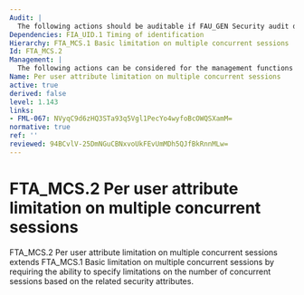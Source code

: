 ```yaml
---
Audit: |
  The following actions should be auditable if FAU_GEN Security audit data generation is included in the PP, PP-Module, functional package or ST: a) minimal: Rejection of a new session based on the limitation of multiple concurrent sessions; b) detailed: Capture of the number of currently concurrent user sessions and the user security attribute(s).
Dependencies: FIA_UID.1 Timing of identification
Hierarchy: FTA_MCS.1 Basic limitation on multiple concurrent sessions
Id: FTA_MCS.2
Management: |
  The following actions can be considered for the management functions in FMT: a) management of the rules that govern the maximum allowed number of concurrent user sessions by an administrator.
Name: Per user attribute limitation on multiple concurrent sessions
active: true
derived: false
level: 1.143
links:
- FML-067: NVyqC9d6zHQ3STa93q5Vgl1PecYo4wyfoBcOWQSXamM=
normative: true
ref: ''
reviewed: 94BCvlV-25DmNGuCBNxvoUkFEvUmMDh5QJfBkRnnMLw=
---
```


# FTA_MCS.2 Per user attribute limitation on multiple concurrent sessions

FTA_MCS.2 Per user attribute limitation on multiple concurrent sessions extends FTA_MCS.1 Basic limitation on multiple concurrent sessions by requiring the ability to specify limitations on the number of concurrent sessions based on the related security attributes.